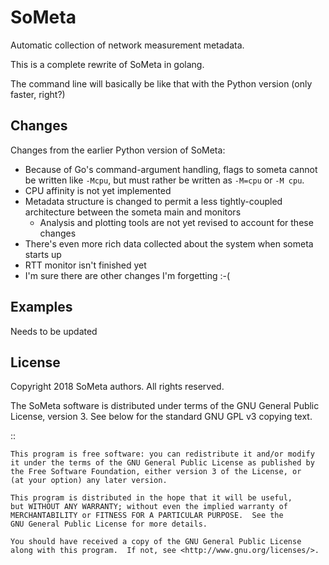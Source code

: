 SoMeta
======

Automatic collection of network measurement metadata.

This is a complete rewrite of SoMeta in golang.  

The command line will basically be like that with the Python version (only faster, right?)

Changes
-------

Changes from the earlier Python version of SoMeta:
 * Because of Go's command-argument handling, flags to someta cannot be written like `-Mcpu`, but must rather be written as `-M=cpu` or `-M cpu`.
 * CPU affinity is not yet implemented
 * Metadata structure is changed to permit a less tightly-coupled architecture between the someta main and monitors
   * Analysis and plotting tools are not yet revised to account for these changes
 * There's even more rich data collected about the system when someta starts up
 * RTT monitor isn't finished yet
 * I'm sure there are other changes I'm forgetting :-(

Examples
--------

Needs to be updated


License
-------

Copyright 2018  SoMeta authors.  All rights reserved.

The SoMeta software is distributed under terms of the GNU General Public License, version 3.  See below for the standard GNU GPL v3 copying text.

::

    This program is free software: you can redistribute it and/or modify
    it under the terms of the GNU General Public License as published by
    the Free Software Foundation, either version 3 of the License, or
    (at your option) any later version.

    This program is distributed in the hope that it will be useful,
    but WITHOUT ANY WARRANTY; without even the implied warranty of
    MERCHANTABILITY or FITNESS FOR A PARTICULAR PURPOSE.  See the
    GNU General Public License for more details.

    You should have received a copy of the GNU General Public License
    along with this program.  If not, see <http://www.gnu.org/licenses/>.
